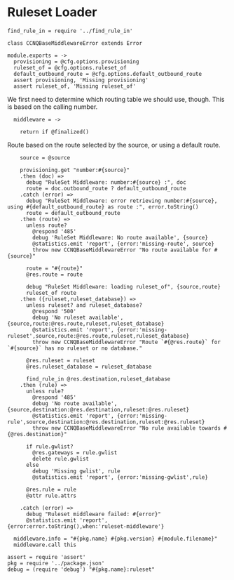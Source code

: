 Ruleset Loader
==============

    find_rule_in = require '../find_rule_in'

    class CCNQBaseMiddlewareError extends Error

    module.exports = ->
      provisioning = @cfg.options.provisioning
      ruleset_of = @cfg.options.ruleset_of
      default_outbound_route = @cfg.options.default_outbound_route
      assert provisioning, 'Missing provisioning'
      assert ruleset_of, 'Missing ruleset_of'

We first need to determine which routing table we should use, though.
This is based on the calling number.

      middleware = ->

        return if @finalized()

Route based on the route selected by the source, or using a default route.

        source = @source

        provisioning.get "number:#{source}"
        .then (doc) =>
          debug "RuleSet Middleware: number:#{source} :", doc
          route = doc.outbound_route ? default_outbound_route
        .catch (error) =>
          debug "RuleSet Middleware: error retrieving number:#{source}, using #{default_outbound_route} as route :", error.toString()
          route = default_outbound_route
        .then (route) =>
          unless route?
            @respond '485'
            debug 'RuleSet Middleware: No route available', {source}
            @statistics.emit 'report', {error:'missing-route', source}
            throw new CCNQBaseMiddlewareError "No route available for #{source}"

          route = "#{route}"
          @res.route = route

          debug "RuleSet Middleware: loading ruleset_of", {source,route}
          ruleset_of route
        .then ({ruleset,ruleset_database}) =>
          unless ruleset? and ruleset_database?
            @respond '500'
            debug 'No ruleset available', {source,route:@res.route,ruleset,ruleset_database}
            @statistics.emit 'report', {error:'missing-ruleset',source,route:@res.route,ruleset,ruleset_database}
            throw new CCNQBaseMiddlewareError "Route `#{@res.route}` for `#{source}` has no ruleset or no database."

          @res.ruleset = ruleset
          @res.ruleset_database = ruleset_database

          find_rule_in @res.destination,ruleset_database
        .then (rule) =>
          unless rule?
            @respond '485'
            debug 'No route available', {source,destination:@res.destination,ruleset:@res.ruleset}
            @statistics.emit 'report', {error:'missing-rule',source,destination:@res.destination,ruleset:@res.ruleset}
            throw new CCNQBaseMiddlewareError "No rule available towards #{@res.destination}"

          if rule.gwlist?
            @res.gateways = rule.gwlist
            delete rule.gwlist
          else
            debug 'Missing gwlist', rule
            @statistics.emit 'report', {error:'missing-gwlist',rule}

          @res.rule = rule
          @attr rule.attrs

        .catch (error) =>
          debug "Ruleset middleware failed: #{error}"
          @statistics.emit 'report', {error:error.toString(),when:'ruleset-middleware'}

      middleware.info = "#{pkg.name} #{pkg.version} #{module.filename}"
      middleware.call this

    assert = require 'assert'
    pkg = require '../package.json'
    debug = (require 'debug') "#{pkg.name}:ruleset"
